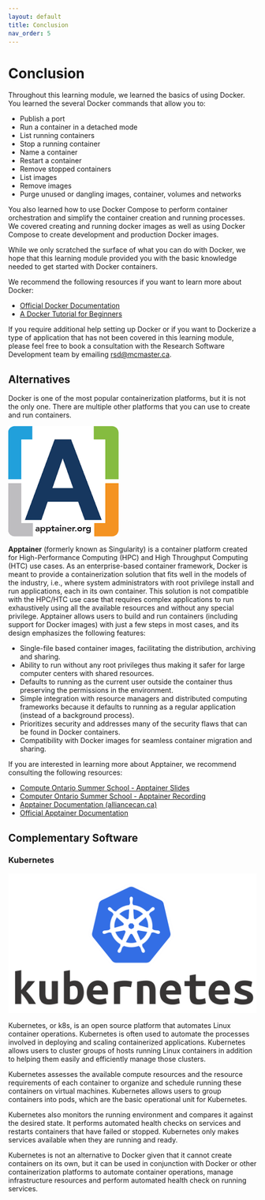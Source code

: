 ```yaml
---
layout: default
title: Conclusion
nav_order: 5
---
```


# Conclusion

Throughout this learning module, we learned the basics of using Docker. You learned the several Docker commands that allow you to:
- Publish a port
- Run a container in a detached mode
- List running containers
- Stop a running container
- Name a container
- Restart a container
- Remove stopped containers
- List images
- Remove images
- Purge unused or dangling images, container, volumes and networks

You also learned how to use Docker Compose to perform container orchestration and simplify the container creation and running processes. We covered creating and running docker images as well as using Docker Compose to create development and production Docker images.

While we only scratched the surface of what you can do with Docker, we hope that this learning module provided you with the basic knowledge needed to get started with Docker containers. 

We recommend the following resources if you want to learn more about Docker:
- [Official Docker Documentation](https://docs.docker.com/)
- [A Docker Tutorial for Beginners](https://docker-curriculum.com/)

If you require additional help setting up Docker or if you want to Dockerize a type of application that has not been covered in this learning module, please feel free to book a consultation with the Research Software Development team by emailing [rsd@mcmaster.ca](mailto:rsd@mcmaster.ca).

## Alternatives

Docker is one of the most popular containerization platforms, but it is not the only one. There are multiple other platforms that you can use to create and run containers.

![apptainer-logo](assets/img/apptainer-logo.png)

**Apptainer** (formerly known as Singularity) is a container platform created for High-Performance Computing (HPC) and High Throughput Computing (HTC) use cases. As an enterprise-based container framework, Docker is meant to provide a containerization solution that fits well in the models of the industry, i.e., where system administrators with root privilege install and run applications, each in its own container. This solution is not compatible with the HPC/HTC use case that requires complex applications to run exhaustively using all the available resources and without any special privilege.
Apptainer allows users to build and run containers (including support for Docker images) with just a few steps in most cases, and its design emphasizes the following features:
- Single-file based container images, facilitating the distribution, archiving and sharing.
- Ability to run without any root privileges thus making it safer for large computer centers with shared resources.
- Defaults to running as the current user outside the container thus preserving the permissions in the environment. 
- Simple integration with resource managers and distributed computing frameworks because it defaults to running as a regular application (instead of a background process).
- Prioritizes security and addresses many of the security flaws that can be found in Docker containers.
- Compatibility with Docker images for seamless container migration and sharing. 

If you are interested in learning more about Apptainer, we recommend consulting the following resources:
- [Compute Ontario Summer School - Apptainer Slides](https://mcmasteru365.sharepoint.com/:b:/r/sites/Daves-RSDTeam/Shared%20Documents/RSD%20Team/General/Workshops/apptainer.pdf?csf=1&web=1&e=UfY4kK)
- [Computer Ontario Summer School - Apptainer Recording](https://mcmasteru365.sharepoint.com/:v:/r/sites/Daves-RSDTeam/Shared%20Documents/RSD%20Team/General/Workshops/apptainer-recording.mp4?csf=1&web=1&e=HUBNGj)
- [Apptainer Documentation (alliancecan.ca)](https://docs.alliancecan.ca/wiki/Apptainer)
- [Official Apptainer Documentation](http://apptainer.org/docs/)

## Complementary Software 

### Kubernetes

![kubernetes-logo](assets/img/kubernetes-logo.png)

Kubernetes, or k8s, is an open source platform that automates Linux container operations. Kubernetes is often used to automate the processes involved in deploying and scaling containerized applications. Kubernetes allows users to cluster groups of hosts running Linux containers in addition to helping them easily and efficiently manage those clusters.

Kubernetes assesses the available compute resources and the resource requirements of each container to organize and schedule running these containers on virtual machines. Kubernetes allows users to group containers into pods, which are the basic operational unit for Kubernetes.

Kubernetes also monitors the running environment and compares it against the desired state. It performs automated health checks on services and restarts containers that have failed or stopped. Kubernetes only makes services available when they are running and ready.

Kubernetes is not an alternative to Docker given that it cannot create containers on its own, but it can be used in conjunction with Docker or other containerization platforms to automate container operations, manage infrastructure resources and perform automated health check on running services.